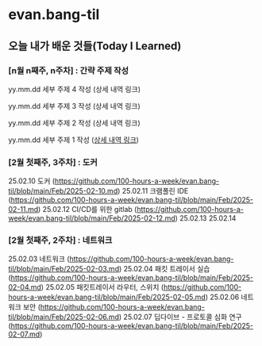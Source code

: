 # evan.bang-til

## 오늘 내가 배운 것들(Today I Learned)
### [n월 n째주, n주차] : 간략 주제 작성 

yy.mm.dd 세부 주제 4 작성 (상세 내역 링크)

yy.mm.dd 세부 주제 3 작성 (상세 내역 링크)

yy.mm.dd 세부 주제 2 작성 (상세 내역 링크)

yy.mm.dd 세부 주제 1 작성 ([상세 내역 링크](https://github.com/kakao-cloud-edu-5/til-template/blob/main/Jan/yyyy-mm-dd))

### [2월 첫째주, 3주차] : 도커

25.02.10 도커 (https://github.com/100-hours-a-week/evan.bang-til/blob/main/Feb/2025-02-10.md)
25.02.11 크램폴린 IDE (https://github.com/100-hours-a-week/evan.bang-til/blob/main/Feb/2025-02-11.md)
25.02.12 CI/CD를 위한 gitlab (https://github.com/100-hours-a-week/evan.bang-til/blob/main/Feb/2025-02-12.md)
25.02.13 
25.02.14 


### [2월 첫째주, 2주차] : 네트워크

25.02.03 네트워크 (https://github.com/100-hours-a-week/evan.bang-til/blob/main/Feb/2025-02-03.md)
25.02.04 패킷 트레이서 실습 (https://github.com/100-hours-a-week/evan.bang-til/blob/main/Feb/2025-02-04.md)
25.02.05 패킷트레이서 라우터, 스위치 (https://github.com/100-hours-a-week/evan.bang-til/blob/main/Feb/2025-02-05.md)
25.02.06 네트워크 보안 (https://github.com/100-hours-a-week/evan.bang-til/blob/main/Feb/2025-02-06.md)
25.02.07 딥다이브 - 프로토콜 심화 연구 (https://github.com/100-hours-a-week/evan.bang-til/blob/main/Feb/2025-02-07.md)


